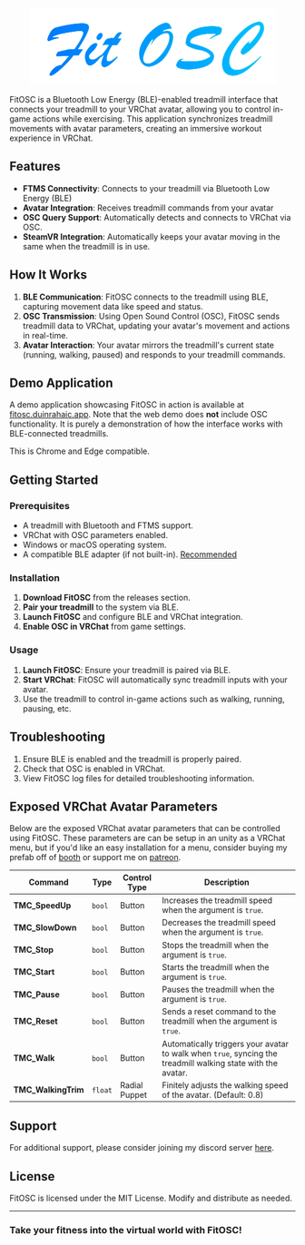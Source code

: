 ﻿
<p align="center">
  <img src="FitOSC.png" alt="Centered Image" >
</p>

FitOSC is a Bluetooth Low Energy (BLE)-enabled treadmill interface that connects your treadmill to your VRChat avatar, allowing you to control in-game actions while exercising. This application synchronizes treadmill movements with avatar parameters, creating an immersive workout experience in VRChat.

## Features

- **FTMS Connectivity**: Connects to your treadmill via Bluetooth Low Energy (BLE)
- **Avatar Integration**: Receives treadmill commands from your avatar
- **OSC Query Support**: Automatically detects and connects to VRChat via OSC.
- **SteamVR Integration**: Automatically keeps your avatar moving in the same when the treadmill is in use.

## How It Works

1. **BLE Communication**: FitOSC connects to the treadmill using BLE, capturing movement data like speed and status.
2. **OSC Transmission**: Using Open Sound Control (OSC), FitOSC sends treadmill data to VRChat, updating your avatar's movement and actions in real-time.
3. **Avatar Interaction**: Your avatar mirrors the treadmill's current state (running, walking, paused) and responds to your treadmill commands.

## Demo Application

A demo application showcasing FitOSC in action is available at [fitosc.duinrahaic.app](https://fitosc.duinrahaic.app). Note that the web demo does **not** include OSC functionality. It is purely a demonstration of how the interface works with BLE-connected treadmills.

This is Chrome and Edge compatible. 

## Getting Started

### Prerequisites

- A treadmill with Bluetooth and FTMS support.
- VRChat with OSC parameters enabled.
- Windows or macOS operating system.
- A compatible BLE adapter (if not built-in). [Recommended](https://www.amazon.com/TP-Link-Bluetooth-Receiver-Controller-UB500/dp/B09DMP6T22)

### Installation

1. **Download FitOSC** from the releases section.
2. **Pair your treadmill** to the system via BLE.
3. **Launch FitOSC** and configure BLE and VRChat integration.
4. **Enable OSC in VRChat** from game settings.

### Usage

1. **Launch FitOSC**: Ensure your treadmill is paired via BLE.
2. **Start VRChat**: FitOSC will automatically sync treadmill inputs with your avatar.
3. Use the treadmill to control in-game actions such as walking, running, pausing, etc.

## Troubleshooting

1. Ensure BLE is enabled and the treadmill is properly paired.
2. Check that OSC is enabled in VRChat.
3. View FitOSC log files for detailed troubleshooting information.

## Exposed VRChat Avatar Parameters

Below are the exposed VRChat avatar parameters that can be controlled using FitOSC. These parameters are can be setup in an unity as a VRChat menu, but if you'd like an easy installation for a menu, consider buying my prefab off of [booth](https://duinrahaic.booth.pm/) or support me on [patreon](wwww.pateron.com/duinrahaic).

| **Command**        | **Type**  | **Control Type**  | **Description**                                                                                   |
|--------------------|-----------|-------------------|---------------------------------------------------------------------------------------------------|
| **TMC_SpeedUp**     | `bool`    | Button            | Increases the treadmill speed when the argument is `true`.                                        |
| **TMC_SlowDown**    | `bool`    | Button            | Decreases the treadmill speed when the argument is `true`.                                        |
| **TMC_Stop**        | `bool`    | Button            | Stops the treadmill when the argument is `true`.                                                  |
| **TMC_Start**       | `bool`    | Button            | Starts the treadmill when the argument is `true`.                                                 |
| **TMC_Pause**       | `bool`    | Button            | Pauses the treadmill when the argument is `true`.                                                 |
| **TMC_Reset**       | `bool`    | Button            | Sends a reset command to the treadmill when the argument is `true`.                               |
| **TMC_Walk**        | `bool`    | Button            | Automatically triggers your avatar to walk when `true`, syncing the treadmill walking state with the avatar. |
| **TMC_WalkingTrim** | `float`   | Radial Puppet     | Finitely adjusts the walking speed of the avatar. (Default: 0.8)                                  |

## Support

For additional support, please consider joining my discord server [here](https://discord.gg/aZQfy6H9fA).


## License

FitOSC is licensed under the MIT License. Modify and distribute as needed.

---

### Take your fitness into the virtual world with FitOSC!
